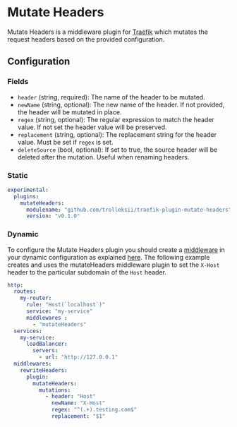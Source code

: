 # Mutate Headers

Mutate Headers is a middleware plugin for [Traefik](https://traefik.io) which mutates the request headers based on the provided configuration.

## Configuration

### Fields

- `header` (string, required): The name of the header to be mutated.
- `newName` (string, optional): The new name of the header. If not provided, the header will be mutated in place.
- `regex` (string, optional): The regular expression to match the header value. If not set the header value will be preserved.
- `replacement` (string, optional): The replacement string for the header value. Must be set if `regex` is set.
- `deleteSource` (bool, optional): If set to true, the source header will be deleted after the mutation. Useful when renaming headers.

### Static

```yaml
experimental:
  plugins:
    mutateHeaders:
      modulename: "github.com/trolleksii/traefik-plugin-mutate-headers"
      version: "v0.1.0"
```

### Dynamic

To configure the Mutate Headers plugin you should create a [middleware](https://docs.traefik.io/middlewares/overview/) in your dynamic configuration as explained [here](https://docs.traefik.io/middlewares/overview/). 
The following example creates and uses the mutateHeaders middleware plugin to set the `X-Host` header to the particular subdomain of the `Host` header.

```yaml
http:
  routes:
    my-router:
      rule: "Host(`localhost`)"
      service: "my-service"
      middlewares : 
        - "mutateHeaders"
  services:
    my-service:
      loadBalancer:
        servers:
          - url: "http://127.0.0.1"
  middlewares:
    rewriteHeaders:
      plugin:
        mutateHeaders:
          mutations:
            - header: "Host"
              newName: "X-Host"
              regex: "^(.+).testing.com$"
              replacement: "$1"
```

